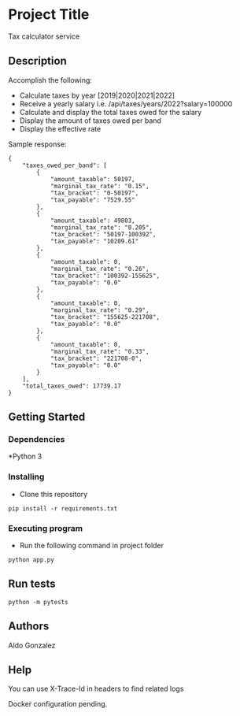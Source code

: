 # Project Title

Tax calculator service 

## Description

Accomplish the following:
* Calculate taxes by year [2019|2020|2021|2022]
* Receive a yearly salary i.e. /api/taxes/years/2022?salary=100000
* Calculate and display the total taxes owed for the salary
* Display the amount of taxes owed per band
* Display the effective rate

Sample response:
```
{
    "taxes_owed_per_band": [
        {
            "amount_taxable": 50197,
            "marginal_tax_rate": "0.15",
            "tax_bracket": "0-50197",
            "tax_payable": "7529.55"
        },
        {
            "amount_taxable": 49803,
            "marginal_tax_rate": "0.205",
            "tax_bracket": "50197-100392",
            "tax_payable": "10209.61"
        },
        {
            "amount_taxable": 0,
            "marginal_tax_rate": "0.26",
            "tax_bracket": "100392-155625",
            "tax_payable": "0.0"
        },
        {
            "amount_taxable": 0,
            "marginal_tax_rate": "0.29",
            "tax_bracket": "155625-221708",
            "tax_payable": "0.0"
        },
        {
            "amount_taxable": 0,
            "marginal_tax_rate": "0.33",
            "tax_bracket": "221708-0",
            "tax_payable": "0.0"
        }
    ],
    "total_taxes_owed": 17739.17
}
```

## Getting Started

### Dependencies
*Python 3

### Installing

* Clone this repository
```
pip install -r requirements.txt
```

### Executing program

* Run the following command in project folder
```
python app.py
```

## Run tests

```
python -m pytests
```

## Authors

Aldo Gonzalez

## Help

You can use X-Trace-Id in headers to find related logs

Docker configuration pending.